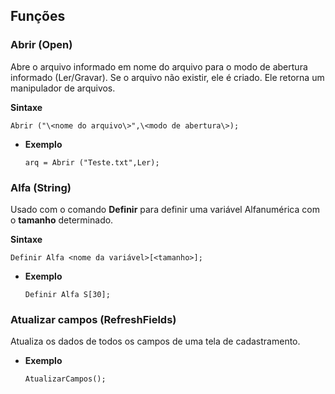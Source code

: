 
## Funções

###  Abrir (Open)
Abre o arquivo informado em nome do arquivo para o modo de abertura informado (Ler/Gravar). Se o arquivo não existir, ele é criado. Ele retorna um manipulador de arquivos.

**Sintaxe** 

    Abrir ("\<nome do arquivo\>",\<modo de abertura\>);

- **Exemplo**

      arq = Abrir ("Teste.txt",Ler);

###  Alfa (String)

Usado com o comando  **Definir**  para definir uma variável Alfanumérica com o  **tamanho**  determinado.

**Sintaxe**

    Definir Alfa <nome da variável>[<tamanho>];

- **Exemplo**

      Definir Alfa S[30];
 
### Atualizar campos (RefreshFields)

Atualiza os dados de todos os campos de uma tela de cadastramento.

- **Exemplo**

      AtualizarCampos();
